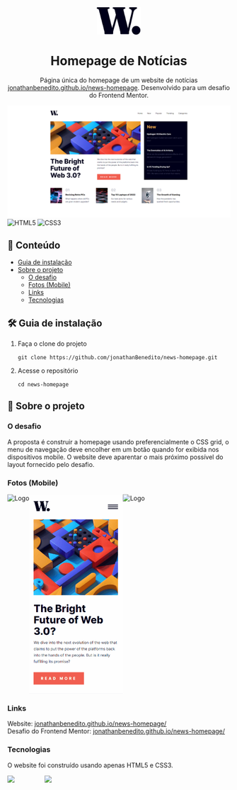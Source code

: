 <div align="center">
  <img alt="Logo" src="src/images/logo.svg" width="100" />
</div>
<h1 align="center">
  Homepage de Notícias
</h1>
<p align="center">
    Página única do homepage de um website de notícias <a href="https://jonathanbenedito.github.io/portfolio" target="_blank">jonathanbenedito.github.io/news-homepage</a>. Desenvolvido para um desafio do Frontend Mentor.
</p>

![demo](design/news-homepage-desktop.png)
![HTML5](https://img.shields.io/badge/html5-%23E34F26.svg?style=for-the-badge&logo=html5&logoColor=white)
![CSS3](https://img.shields.io/badge/css3-%231572B6.svg?style=for-the-badge&logo=css3&logoColor=white)

## 📜 Conteúdo

- [Guia de instalação](#guia-de-instalação)
- [Sobre o projeto](#sobre-o-projeto)
  - [O desafio](#o-desafio)
  - [Fotos (Mobile)](#fotos-mobile)
  - [Links](#links)
  - [Tecnologias](#tecnologias)

## 🛠 Guia de instalação

1. Faça o clone do projeto
    ```
    git clone https://github.com/jonathanBenedito/news-homepage.git
    ```

2. Acesse o repositório
    ```
    cd news-homepage
    ```

## 💬 Sobre o projeto

### O desafio

A proposta é construir a homepage usando preferencialmente o CSS grid, o menu de navegação deve encolher em um botão quando for exibida nos dispositivos mobile. O website deve aparentar o mais próximo possível do layout fornecido pelo desafio.

### Fotos (Mobile)

<div style="display: flex;flex-wrap: nowrap;margin-top: 15px;">
    <img alt="Logo" src="design/news-homepage-mobile-animado.gif" height="450" />
    <img alt="Logo" src="design/news-homepage-mobile-animado-menu.gif" height="450"/>
        <img alt="Logo" src="design/news-homepage-animado-tablet.gif" height="450"/>
</div>

### Links

Website: <a href="https://jonathanbenedito.github.io/news-homepage/">jonathanbenedito.github.io/news-homepage/</a><br />
Desafio do Frontend Mentor: <a href="https://www.frontendmentor.io/challenges/news-homepage-H6SWTa1MFl">jonathanbenedito.github.io/news-homepage/</a>

### Tecnologias

O website foi construído usando apenas HTML5 e CSS3.

<div style="display: flex; margin-top: 15px; gap: 20px;">
  <img src="https://cdn.jsdelivr.net/gh/devicons/devicon/icons/html5/html5-original-wordmark.svg" width="64" />
  <img src="https://cdn.jsdelivr.net/gh/devicons/devicon/icons/css3/css3-original-wordmark.svg" width="64" />
</div>


          
